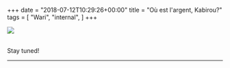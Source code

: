 +++
date = "2018-07-12T10:29:26+00:00"
title = "Où est l'argent, Kabirou?"
tags = [
    "Wari",
    "internal",
]
+++

<div class="container" style="width:auto">
  <a target="blank" href="https://image.ibb.co/fSjt5d/j6_3_1.jpg">
    <img src="https://image.ibb.co/fSjt5d/j6_3_1.jpg" style="max-width:100%">
  </a>
</div>
<br>
<!--more-->




Stay tuned!


<hr>
